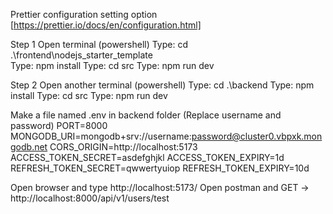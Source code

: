 Prettier configuration setting option [https://prettier.io/docs/en/configuration.html]

Step 1 Open terminal (powershell) 
Type:  cd .\frontend\nodejs_starter_template\
Type:  npm install
Type:  cd src
Type:  npm run dev

Step 2 Open another terminal (powershell)
Type:  cd .\backend
Type:  npm install
Type:  cd src
Type:  npm run dev

Make a file named .env in backend folder (Replace username and password)
PORT=8000
MONGODB_URI=mongodb+srv://username:password@cluster0.vbpxk.mongodb.net
CORS_ORIGIN=http://localhost:5173
ACCESS_TOKEN_SECRET=asdefghjkl
ACCESS_TOKEN_EXPIRY=1d
REFRESH_TOKEN_SECRET=qwwertyuiop
REFRESH_TOKEN_EXPIRY=10d


Open browser and type http://localhost:5173/
Open postman and GET -> http://localhost:8000/api/v1/users/test 
